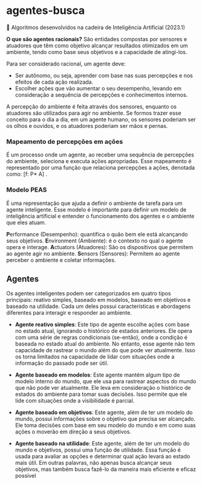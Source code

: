 # agentes-busca
📕 Algoritmos desenvolvidos na cadeira de Inteligência Artificial (2023.1)

**O que são agentes racionais?** São entidades compostas por sensores e atuadores que têm como objetivo alcançar resultados otimizados em um ambiente, tendo como base seus objetivos e a capacidade de atingi-los.

Para ser considerado racional, um agente deve:
- Ser autônomo, ou seja, aprender com base nas suas percepções e nos efeitos de cada ação realizada.
- Escolher ações que vão aumentar o seu desempenho, levando em consideração a sequência de percepções e conhecimentos internos.

A percepção do ambiente é feita através dos sensores, enquanto os atuadores são utilizados para agir no ambiente. Se formos trazer esse conceito para o dia a dia, em um agente humano, os sensores poderiam ser os olhos e ouvidos, e os atuadores poderiam ser mãos e pernas.

### Mapeamento de percepções em ações

É um processo onde um agente, ao receber uma sequência de percepções do ambiente, seleciona e executa ações apropriadas. Esse mapeamento é representado por uma função que relaciona percepções a ações, denotada como: [f: P* A] .

### Modelo PEAS

É uma representação que ajuda a definir o ambiente de tarefa para um agente inteligente. Esse modelo é importante para definir um modelo de inteligência artificial e entender o funcionamento dos agentes e o ambiente que eles atuam. 

**P**erformance (Desempenho): quantifica o quão bem ele está alcançando seus objetivos. 
**E**nvironment (Ambiente): é o contexto no qual o agente opera e interage.
**A**ctuators (Atuadores): São os dispositivos que permitem ao agente agir no ambiente. 
**S**ensors (Sensores): Permitem ao agente perceber o ambiente e coletar informações.

## Agentes

Os agentes inteligentes podem ser categorizados em quatro tipos principais: reativo simples, baseado em modelos, baseado em objetivos e baseado na utilidade. Cada um deles possui características e abordagens diferentes para interagir e responder ao ambiente.

- **Agente reativo simples**: Este tipo de agente escolhe ações com base no estado atual, ignorando o histórico de estados anteriores. Ele opera com uma série de regras condicionais (se-então), onde a condição é baseada no estado atual do ambiente. No entanto, esse agente não tem capacidade de rastrear o mundo além do que pode ver atualmente. Isso os torna limitados na capacidade de lidar com situações onde a informação do passado pode ser útil.

- **Agente baseado em modelos**: Este agente mantém algum tipo de modelo interno do mundo, que ele usa para rastrear aspectos do mundo que não pode ver atualmente. Ele leva em consideração o histórico de estados do ambiente para tomar suas decisões. Isso permite que ele lide com situações onde a visibilidade é parcial.

- **Agente baseado em objetivos**: Este agente, além de ter um modelo do mundo, possui informações sobre o objetivo que precisa ser alcançado. Ele toma decisões com base em seu modelo do mundo e em como suas ações o moverão em direção a seus objetivos.

- **Agente baseado na utilidade**: Este agente, além de ter um modelo do mundo e objetivos, possui uma função de utilidade. Essa função é usada para avaliar as opções e determinar qual ação levará ao estado mais útil. Em outras palavras, não apenas busca alcançar seus objetivos, mas também busca fazê-lo da maneira mais eficiente e eficaz possível

